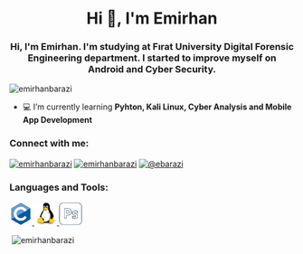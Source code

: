 <h1 align="center">Hi 👋, I'm Emirhan</h1>
<h3 align="center">Hi, I'm Emirhan. I'm studying at Fırat University Digital Forensic Engineering department. I started to improve myself on Android and Cyber ​​Security.</h3>

<p align="left"> <img src="https://komarev.com/ghpvc/?username=emirhanbarazi&label=Profile%20views&color=0e75b6&style=flat" alt="emirhanbarazi" /> </p>

- 💻 I’m currently learning **Pyhton, Kali Linux, Cyber ​​Analysis and Mobile App Development**

<h3 align="left">Connect with me:</h3>
<p align="left">
<a href="https://linkedin.com/in/emirhanbarazi" target="blank"><img align="center" src="https://raw.githubusercontent.com/rahuldkjain/github-profile-readme-generator/master/src/images/icons/Social/linked-in-alt.svg" alt="emirhanbarazi" height="30" width="40" /></a>
<a href="https://instagram.com/emirhanbarazi" target="blank"><img align="center" src="https://raw.githubusercontent.com/rahuldkjain/github-profile-readme-generator/master/src/images/icons/Social/instagram.svg" alt="emirhanbarazi" height="30" width="40" /></a>
<a href="https://medium.com/@ebarazi" target="blank"><img align="center" src="https://raw.githubusercontent.com/rahuldkjain/github-profile-readme-generator/master/src/images/icons/Social/medium.svg" alt="@ebarazi" height="30" width="40" /></a>
</p>

<h3 align="left">Languages and Tools:</h3>
<p align="left"> <a href="https://www.cprogramming.com/" target="_blank" rel="noreferrer"> <img src="https://raw.githubusercontent.com/devicons/devicon/master/icons/c/c-original.svg" alt="c" width="40" height="40"/> </a> <a href="https://www.linux.org/" target="_blank" rel="noreferrer"> <img src="https://raw.githubusercontent.com/devicons/devicon/master/icons/linux/linux-original.svg" alt="linux" width="40" height="40"/> </a> <a href="https://www.photoshop.com/en" target="_blank" rel="noreferrer"> <img src="https://raw.githubusercontent.com/devicons/devicon/master/icons/photoshop/photoshop-line.svg" alt="photoshop" width="40" height="40"/> </a> </p>

<p>&nbsp;<img align="center" src="https://github-readme-stats.vercel.app/api?username=emirhanbarazi&show_icons=true&locale=en" alt="emirhanbarazi" /></p>
